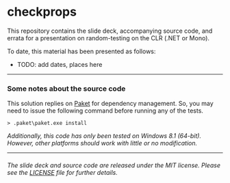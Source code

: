 checkprops
===

This repository contains the slide deck, accompanying source code, and errata
for a presentation on random-testing on the CLR (.NET or Mono).

To date, this material has been presented as follows:

+ TODO: add dates, places here

---

### Some notes about the source code

This solution replies on [Paket](http://fsprojects.github.io/Paket/) for
dependency management. So, you may need to issue the following command before
running any of the tests.

```
> .paket\paket.exe install
```

_Additionally, this code has only been tested on Windows 8.1 (64-bit). However,
other platforms should work with little or no modification._

---

###### The slide deck and source code are released under the MIT license. Please see the [LICENSE](https://github.com/pblasucci/checkprops/blob/master/LICENSE.txt) file for further details.
